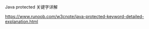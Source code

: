 Java protected 关键字详解

https://www.runoob.com/w3cnote/java-protected-keyword-detailed-explanation.html